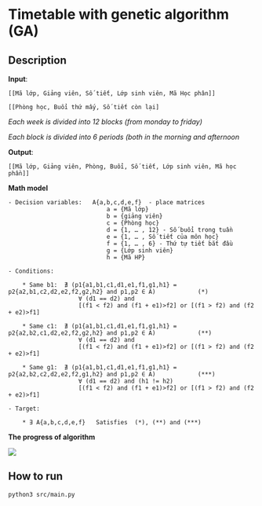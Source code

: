 # Timetable with genetic algorithm (GA)


## Description

**Input**:

    [[Mã lớp, Giảng viên, Số tiết, Lớp sinh viên, Mã Học phân]]

    [[Phòng học, Buổi thứ mấy, Số tiết còn lại]

*Each week is divided into 12 blocks (from monday to friday)*

*Each block is divided into 6 periods (both in the morning and afternoon*

**Output**:

    [[Mã lớp, Giảng viên, Phòng, Buổi, Số tiết, Lớp sinh viên, Mã học phần]]



**Math model**

    - Decision variables:   A{a,b,c,d,e,f}  - place matrices
                                a = {Mã lớp}
                                b = {giảng viên} 
                                c = {Phòng học} 
                                d = {1, … , 12} - Số buổi trong tuần 
                                e = {1, … , Số tiết của môn học}
                                f = {1, … , 6} - Thứ tự tiết bắt đầu
                                g = {Lớp sinh viên}
                                h = {Mã HP}

    - Conditions:    

        * Same b1:  ∄ (p1{a1,b1,c1,d1,e1,f1,g1,h1} = p2{a2,b1,c2,d2,e2,f2,g2,h2} and p1,p2 ∈ A) 	       (*)
	                    ∀ (d1 == d2) and 
			            [(f1 < f2) and (f1 + e1)>f2] or [(f1 > f2) and (f2 + e2)>f1] 

        * Same c1:  ∄ (p1{a1,b1,c1,d1,e1,f1,g1,h1} = p2{a2,b2,c1,d2,e2,f2,g2,h2} and p1,p2 ∈ A)            (**)
	                    ∀ (d1 == d2) and 
			            [(f1 < f2) and (f1 + e1)>f2] or [(f1 > f2) and (f2 + e2)>f1]

        * Same g1:  ∄ (p1{a1,b1,c1,d1,e1,f1,g1,h1} = p2{a2,b2,c2,d2,e2,f2,g1,h2} and p1,p2 ∈ A)            (***)
	                    ∀ (d1 == d2) and (h1 != h2)
			            [(f1 < f2) and (f1 + e1)>f2] or [(f1 > f2) and (f2 + e2)>f1]

    - Target:

        * ∃ A{a,b,c,d,e,f}   Satisfies  (*), (**) and (***)

**The progress of algorithm**

![](https://gitlab.com/ha_algorithm/timetable/uploads/11607228b5b0e6d5803870f61c2d8699/image.png)


## How to run 
    python3 src/main.py